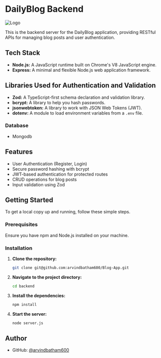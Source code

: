 # DailyBlog Backend

![Logo](https://arvind-dailyblog.netlify.app/assets/logo1-CCbFLb4G.jpeg)

This is the backend server for the DailyBlog application, providing RESTful APIs for managing blog posts and user authentication.

## Tech Stack

- **Node.js:** A JavaScript runtime built on Chrome's V8 JavaScript engine.
- **Express:** A minimal and flexible Node.js web application framework.

## Libraries Used for Authentication and Validation

- **Zod:** A TypeScript-first schema declaration and validation library.
- **bcrypt:** A library to help you hash passwords.
- **jsonwebtoken:** A library to work with JSON Web Tokens (JWT).
- **dotenv:** A module to load environment variables from a `.env` file.

### Database
- Mongodb


## Features

- User Authentication (Register, Login)
- Secure password hashing with bcrypt
- JWT-based authentication for protected routes
- CRUD operations for blog posts
- Input validation using Zod

## Getting Started

To get a local copy up and running, follow these simple steps.

### Prerequisites

Ensure you have npm and Node.js installed on your machine.

### Installation

1. **Clone the repository:**

    ```bash
    git clone git@github.com:arvindbatham600/Blog-App.git
    ```

2. **Navigate to the project directory:**

    ```bash
    cd backend
    ```

3. **Install the dependencies:**

    ```bash
    npm install
    ```

4. **Start the server:**

    ```bash
    node server.js
    ```

## Author

- GitHub: [@arvindbatham600](https://www.github.com/arvindbatham600)
